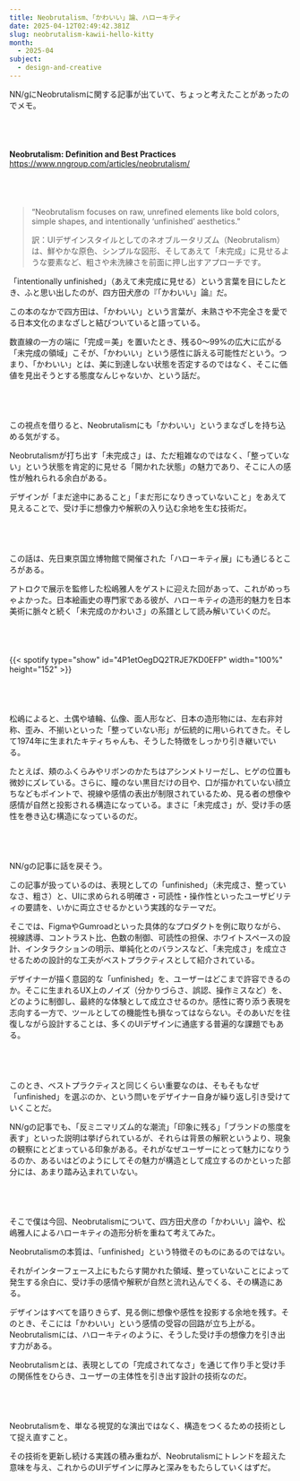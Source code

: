 ```yaml
---
title: Neobrutalism、「かわいい」論、ハローキティ
date: 2025-04-12T02:49:42.381Z
slug: neobrutalism-kawii-hello-kitty
month:
  - 2025-04
subject:
  - design-and-creative
---
```

NN/gにNeobrutalismに関する記事が出ていて、ちょっと考えたことがあったのでメモ。

###### ﻿

**Neobrutalism: Definition and Best Practices**\
<https://www.nngroup.com/articles/neobrutalism/>

###### ﻿

> “Neobrutalism focuses on raw, unrefined elements like bold colors, simple shapes, and intentionally ‘unfinished’ aesthetics.”
>
> 訳：UIデザインスタイルとしてのネオブルータリズム（Neobrutalism）は、鮮やかな原色、シンプルな図形、そしてあえて「未完成」に見せるような要素など、粗さや未洗練さを前面に押し出すアプローチです。

「intentionally unfinished」（あえて未完成に見せる）という言葉を目にしたとき、ふと思い出したのが、四方田犬彦の『「かわいい」論』だ。

この本のなかで四方田は、「かわいい」という言葉が、未熟さや不完全さを愛でる日本文化のまなざしと結びついていると語っている。

数直線の一方の端に「完成＝美」を置いたとき、残る0〜99%の広大に広がる「未完成の領域」こそが、「かわいい」という感性に訴える可能性だという。つまり、「かわいい」とは、美に到達しない状態を否定するのではなく、そこに価値を見出そうとする態度なんじゃないか、という話だ。

###### ﻿

この視点を借りると、Neobrutalismにも「かわいい」というまなざしを持ち込める気がする。

Neobrutalismが打ち出す「未完成さ」は、ただ粗雑なのではなく、「整っていない」という状態を肯定的に見せる「開かれた状態」の魅力であり、そこに人の感性が触れられる余白がある。

デザインが「まだ途中にあること」「まだ形になりきっていないこと」をあえて見えることで、受け手に想像力や解釈の入り込む余地を生む技術だ。

###### ﻿

この話は、先日東京国立博物館で開催された「ハローキティ展」にも通じるところがある。

アトロクで展示を監修した松嶋雅人をゲストに迎えた回があって、これがめっちゃよかった。日本絵画史の専門家である彼が、ハローキティの造形的魅力を日本美術に脈々と続く「未完成のかわいさ」の系譜として読み解いていくのだ。

###### ﻿

{{< spotify type="show" id="4P1etOegDQ2TRJE7KD0EFP" width="100%" height="152" >}}

###### ﻿

松嶋によると、土偶や埴輪、仏像、面人形など、日本の造形物には、左右非対称、歪み、不揃いといった「整っていない形」が伝統的に用いられてきた。そして1974年に生まれたキティちゃんも、そうした特徴をしっかり引き継いでいる。

たとえば、頬のふくらみやリボンのかたちはアシンメトリーだし、ヒゲの位置も微妙にズレている。さらに、瞳のない黒目だけの目や、口が描かれていない顔立ちなどもポイントで、視線や感情の表出が制限されているため、見る者の想像や感情が自然と投影される構造になっている。まさに「未完成さ」が、受け手の感性を巻き込む構造になっているのだ。

###### ﻿

NN/gの記事に話を戻そう。

この記事が扱っているのは、表現としての「unfinished」（未完成さ、整っていなさ、粗さ）と、UIに求められる明確さ・可読性・操作性といったユーザビリティの要請を、いかに両立させるかという実践的なテーマだ。

そこでは、FigmaやGumroadといった具体的なプロダクトを例に取りながら、視線誘導、コントラスト比、色数の制御、可読性の担保、ホワイトスペースの設計、インタラクションの明示、単純化とのバランスなど、「未完成さ」を成立させるための設計的な工夫がベストプラクティスとして紹介されている。

デザイナーが描く意図的な「unfinished」を、ユーザーはどこまで許容できるのか。そこに生まれるUX上のノイズ（分かりづらさ、誤認、操作ミスなど）を、どのように制御し、最終的な体験として成立させるのか。感性に寄り添う表現を志向する一方で、ツールとしての機能性も損なってはならない。そのあいだを往復しながら設計することは、多くのUIデザインに通底する普遍的な課題でもある。

###### ﻿

このとき、ベストプラクティスと同じくらい重要なのは、そもそもなぜ「unfinished」を選ぶのか、という問いをデザイナー自身が繰り返し引き受けていくことだ。

NN/gの記事でも、「反ミニマリズム的な潮流」「印象に残る」「ブランドの態度を表す」といった説明は挙げられているが、それらは背景の解釈というより、現象の観察にとどまっている印象がある。それがなぜユーザーにとって魅力になりうるのか、あるいはどのようにしてその魅力が構造として成立するのかといった部分には、あまり踏み込まれていない。

###### ﻿

そこで僕は今回、Neobrutalismについて、四方田犬彦の「かわいい」論や、松嶋雅人によるハローキティの造形分析を重ねて考えてみた。

Neobrutalismの本質は、「unfinished」という特徴そのものにあるのではない。

それがインターフェース上にもたらす開かれた領域、整っていないことによって発生する余白に、受け手の感情や解釈が自然と流れ込んでくる、その構造にある。

デザインはすべてを語りきらず、見る側に想像や感性を投影する余地を残す。そのとき、そこには「かわいい」という感情の受容の回路が立ち上がる。Neobrutalismには、ハローキティのように、そうした受け手の想像力を引き出す力がある。

Neobrutalismとは、表現としての「完成されてなさ」を通じて作り手と受け手の関係性をひらき、ユーザーの主体性を引き出す設計の技術なのだ。

###### ﻿

Neobrutalismを、単なる視覚的な演出ではなく、構造をつくるための技術として捉え直すこと。

その技術を更新し続ける実践の積み重ねが、Neobrutalismにトレンドを超えた意味を与え、これからのUIデザインに厚みと深みをもたらしていくはずだ。